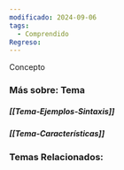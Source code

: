 ```yaml
---
modificado: 2024-09-06
tags:
  - Comprendido
Regreso:
---
```






Concepto
### Más sobre: Tema
##### [[Tema-Ejemplos-Sintaxis]]
##### [[Tema-Características]]

### Temas Relacionados:
